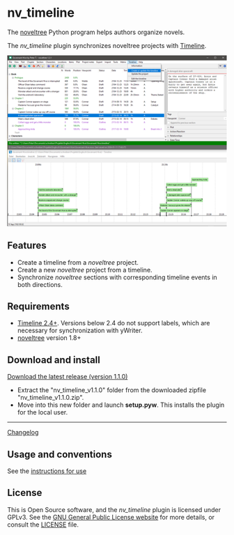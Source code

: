 # nv_timeline

The [noveltree](https://github.com/peter88213/noveltree/) Python program helps authors organize novels.  

The *nv_timeline* plugin synchronizes noveltree projects with [Timeline](http://thetimelineproj.sourceforge.net/).

![Screenshot](docs/Screenshots/screen01.png)

## Features

- Create a timeline from a *noveltree* project.
- Create a new *noveltree* project from a timeline.
- Synchronize *noveltree* sections with corresponding timeline events in both directions.


## Requirements

- [Timeline 2.4+](https://sourceforge.net/projects/thetimelineproj/). Versions below 2.4 do not support labels, which are necessary for synchronization with yWriter.
- [noveltree](https://github.com/peter88213/noveltree/) version 1.8+


## Download and install

[Download the latest release (version 1.1.0)](https://github.com/peter88213/nv_timeline/raw/main/dist/nv_timeline_v1.1.0.zip)

- Extract the "nv_timeline_v1.1.0" folder from the downloaded zipfile "nv_timeline_v1.1.0.zip".
- Move into this new folder and launch **setup.pyw**. This installs the plugin for the local user.

---

[Changelog](docs/changelog.md)

## Usage and conventions

See the [instructions for use](docs/usage.md)

## License

This is Open Source software, and the *nv_timeline* plugin is licensed under GPLv3. See the
[GNU General Public License website](https://www.gnu.org/licenses/gpl-3.0.en.html) for more
details, or consult the [LICENSE](https://github.com/peter88213/nv_timeline/blob/main/LICENSE) file.


 




